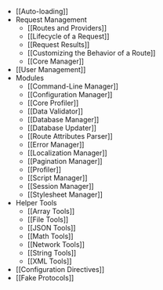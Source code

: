 - [[Auto-loading]]
- Request Management
  - [[Routes and Providers]]
  - [[Lifecycle of a Request]]
  - [[Request Results]]
  - [[Customizing the Behavior of a Route]]
  - [[Core Manager]]
- [[User Management]]
- Modules
  - [[Command-Line Manager]]
  - [[Configuration Manager]]
  - [[Core Profiler]]
  - [[Data Validator]]
  - [[Database Manager]]
  - [[Database Updater]]
  - [[Route Attributes Parser]]
  - [[Error Manager]]
  - [[Localization Manager]]
  - [[Pagination Manager]]
  - [[Profiler]]
  - [[Script Manager]]
  - [[Session Manager]]
  - [[Stylesheet Manager]]
- Helper Tools
  - [[Array Tools]]
  - [[File Tools]]
  - [[JSON Tools]]
  - [[Math Tools]]
  - [[Network Tools]]
  - [[String Tools]]
  - [[XML Tools]]
- [[Configuration Directives]]
- [[Fake Protocols]]
